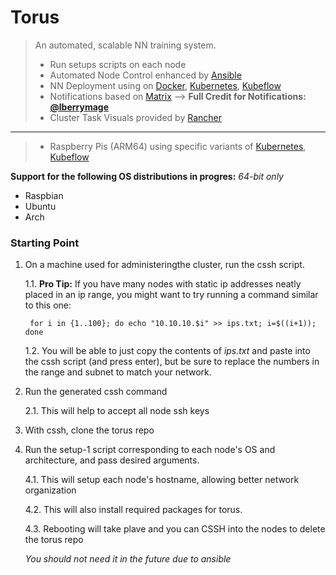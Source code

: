 # Torus

> An automated, scalable NN training system.
> - Run setups scripts on each node
> - Automated Node Control enhanced by [Ansible](https://www.ansible.com/)
> - NN Deployment using on [Docker](https://www.docker.com/), [Kubernetes](https://kubernetes.io/), [Kubeflow](https://www.kubeflow.org/)
> - Notifications based on [Matrix](https://matrix.org/)  --> **Full Credit for Notifications: [@lberrymage](https://github.com/lberrymage)**
> - Cluster Task Visuals provided by [Rancher](https://rancher.com/)
----------------------------------------------------
> - Raspberry Pis (ARM64) using specific variants of [Kubernetes](https://microk8s.io/), [Kubeflow](https://www.kubeflow.org/docs/distributions/microk8s/kubeflow-on-microk8s/)

**Support for the following OS distributions in progres:**
*64-bit only*
- Raspbian
- Ubuntu
- Arch


### Starting Point

1. On a machine used for administeringthe cluster, run the cssh script.
      
      1.1. **Pro Tip:** If you have many nodes with static ip addresses neatly placed in an ip range, you might want to try running a command similar to this one:
                    
        for i in {1..100}; do echo "10.10.10.$i" >> ips.txt; i=$((i+1)); done
      
      1.2. You will be able to just copy the contents of *ips.txt* and paste into the cssh script (and press enter), but be sure to replace the numbers in the range and subnet to match your network.

2. Run the generated cssh command
  
      2.1. This will help to accept all node ssh keys

3. With cssh, clone the torus repo
  
4. Run the setup-1 script corresponding to each node's OS and architecture, and pass desired arguments.
  
      4.1. This will setup each node's hostname, allowing better network organization
  
      4.2. This will also install required packages for torus.
  
      4.3. Rebooting will take plave and you can CSSH into the nodes to delete the torus repo
  
      *You should not need it in the future due to ansible*